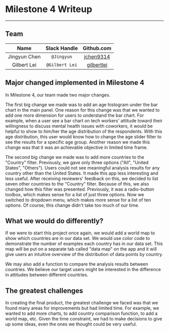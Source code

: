# Milestone 4 Writeup
-------------------------------------------------
## Team
| Name  | Slack Handle | Github.com |
| :------: | :---: | :----------: |
| Jingyun Chen | `@Jingyun` | [jchen9314](https://github.com/jchen9314) |
| Gilbert Lei | `@Gilbert Lei` | [gilbertlei](https://github.com/gilbertlei) |

## Major changed implemented in Milestone 4  

In Milestone 4, our team made two major changes.  

The first big change we made was to add an age histogram under the bar chart in the main panel. One reason for this change was that we wanted to add one more dimension for users to understand the bar chart. For example, when a user see a bar chart on tech workers' attitude toward their willingness to discuss mental health issues with coworkers, it would be helpful to show to him/her the age distribution of the respondents. With this age distribution, this user would know how to change the age slider filter to see the results for a specific age group. Another reason we made this change was that it was an achievable objective in limited time frame.  

The second big change we made was to add more countries to the "Country" filter. Previously, we gave only three options ("All", "United States", "Others"). Users could not see meaningful analysis results for any country other than the United States. It made this app less interesting and less useful. After receiving reviewers' feedback on this, we decided to list seven other countries to the "Country" filter. Because of this, we also changed how this filter was presented. Previously, it was a radio-button toolbox, which makes sense for a list of just three options. Now we switched to dropdown menu, which makes more sense for a list of ten options. Of course, this change didn't take too much of our time.  

## What we would do differently?

If we were to start this project once again, we would add a world map to show which countries are in our data set. We would use color code to demonstrate the number of examples each country has in our data set. This map will be put on a separate tab called "data map" on the app and it will give users an intuitive overview of the distribution of data points by country.

We may also add a function to compare the analysis results between countries. We believe our target users might be interested in the difference in attitudes between different countries.  

## The greatest challenges

In creating the final product, the greatest challenge we faced was that we found many areas for improvements but had limited time. For example, we wanted to add more charts, to add country comparison function, to add a world map, etc. Given the time constraint, we had to make decisions to give up some ideas, even the ones we thought could be very useful.  
